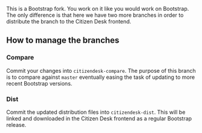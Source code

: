 This is a Bootstrap fork. You work on it like you would work on
Bootstrap. The only difference is that here we have two more branches
in order to distribute the branch to the Citizen Desk frontend.

## How to manage the branches

### Compare

Commit your changes into `citizendesk-compare`. The purpose of this
branch is to compare against `master` eventually easing the task of
updating to more recent Bootstrap versions.

### Dist

Commit the updated distribution files into `citizendesk-dist`. This
will be linked and downloaded in the Citizen Desk frontend as a
regular Bootstrap release.
